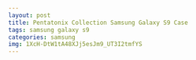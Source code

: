 ```yaml
---
layout: post
title: Pentatonix Collection Samsung Galaxy S9 Case
tags: samsung galaxy s9
categories: samsung
img: 1XcH-DtW1tA48XJj5esJm9_UT3I2tmfYS
---
```

